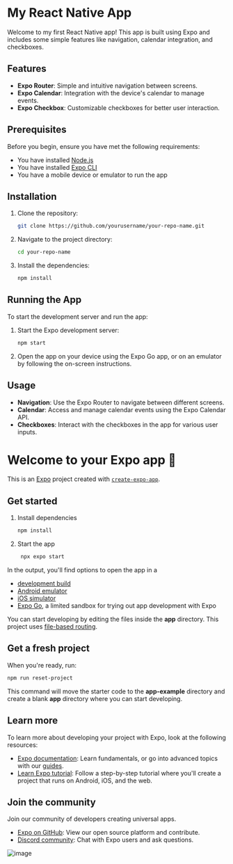 # My React Native App

Welcome to my first React Native app! This app is built using Expo and includes some simple features like navigation, calendar integration, and checkboxes.

## Features

- **Expo Router**: Simple and intuitive navigation between screens.
- **Expo Calendar**: Integration with the device's calendar to manage events.
- **Expo Checkbox**: Customizable checkboxes for better user interaction.

## Prerequisites

Before you begin, ensure you have met the following requirements:

- You have installed [Node.js](https://nodejs.org/en/download/)
- You have installed [Expo CLI](https://docs.expo.dev/get-started/installation/)
- You have a mobile device or emulator to run the app

## Installation

1. Clone the repository:
    ```bash
    git clone https://github.com/yourusername/your-repo-name.git
    ```
2. Navigate to the project directory:
    ```bash
    cd your-repo-name
    ```
3. Install the dependencies:
    ```bash
    npm install
    ```

## Running the App

To start the development server and run the app:

1. Start the Expo development server:
    ```bash
    npm start
    ```
2. Open the app on your device using the Expo Go app, or on an emulator by following the on-screen instructions.

## Usage

- **Navigation**: Use the Expo Router to navigate between different screens.
- **Calendar**: Access and manage calendar events using the Expo Calendar API.
- **Checkboxes**: Interact with the checkboxes in the app for various user inputs.


# Welcome to your Expo app 👋

This is an [Expo](https://expo.dev) project created with [`create-expo-app`](https://www.npmjs.com/package/create-expo-app).

## Get started

1. Install dependencies

   ```bash
   npm install
   ```

2. Start the app

   ```bash
    npx expo start
   ```

In the output, you'll find options to open the app in a

- [development build](https://docs.expo.dev/develop/development-builds/introduction/)
- [Android emulator](https://docs.expo.dev/workflow/android-studio-emulator/)
- [iOS simulator](https://docs.expo.dev/workflow/ios-simulator/)
- [Expo Go](https://expo.dev/go), a limited sandbox for trying out app development with Expo

You can start developing by editing the files inside the **app** directory. This project uses [file-based routing](https://docs.expo.dev/router/introduction).

## Get a fresh project

When you're ready, run:

```bash
npm run reset-project
```

This command will move the starter code to the **app-example** directory and create a blank **app** directory where you can start developing.

## Learn more

To learn more about developing your project with Expo, look at the following resources:

- [Expo documentation](https://docs.expo.dev/): Learn fundamentals, or go into advanced topics with our [guides](https://docs.expo.dev/guides).
- [Learn Expo tutorial](https://docs.expo.dev/tutorial/introduction/): Follow a step-by-step tutorial where you'll create a project that runs on Android, iOS, and the web.

## Join the community

Join our community of developers creating universal apps.

- [Expo on GitHub](https://github.com/expo/expo): View our open source platform and contribute.
- [Discord community](https://chat.expo.dev): Chat with Expo users and ask questions.

![image](https://github.com/user-attachments/assets/a93071de-19f9-47e2-aaa6-0cf8abc2ed07)

